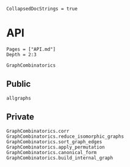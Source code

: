 ```@meta
CollapsedDocStrings = true
```

# API

```@contents
Pages = ["API.md"]
Depth = 2:3
```

```@docs
GraphCombinatorics
```

## Public

```@docs
allgraphs
```

## Private

```@docs
GraphCombinatorics.corr
GraphCombinatorics.reduce_isomorphic_graphs
GraphCombinatorics.sort_graph_edges
GraphCombinatorics.apply_permutation
GraphCombinatorics.canonical_form
GraphCombinatorics.build_internal_graph
```
